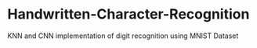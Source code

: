 # Handwritten-Character-Recognition
KNN and CNN implementation of digit recognition using MNIST Dataset
